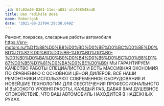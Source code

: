 ```yaml
---
_id: 8fc02e30-0301-11ec-a083-afc498548ed8
title: Das radikale Bose
name: Robertgok
date: '2021-08-22T04:29:38.640Z'
---
```

Ремонт, покраска, слесарные работы автомобиля  
<a href=https://srv-motors.ru/%D1%88%D0%B8%D0%BD%D0%BE%D0%BC%D0%BE%D0%BD%D1%82%D0%B0%D0%B6-%D0%BD%D0%B0-%D0%B0%D0%BA%D0%B0%D0%B4%D0%B5%D0%BC%D0%B8%D1%87%D0%B5%D1%81%D0%BA%D0%BE%D0%B9/>https://srv-motors.ru/%D1%88%D0%B8%D0%BD%D0%BE%D0%BC%D0%BE%D0%BD%D1%82%D0%B0%D0%B6-%D0%BD%D0%B0-%D0%B0%D0%BA%D0%B0%D0%B4%D0%B5%D0%BC%D0%B8%D1%87%D0%B5%D1%81%D0%BA%D0%BE%D0%B9/</a> МЫ ГАРАНТИРУЕМ КАЧЕСТВО РАБОТЫ СПЕЦИАЛИСТОВ И ЕСТЬ МАССИВНАЯ ЭКОНОМИЯ ПО СРАВНЕНИЮ С ОСНОВНОЙ ЦЕНОЙ ДИЛЕРОВ. ВСЕ НАШИ РЕМОНТНИКИ ИСПОЛЬЗУЮТ СОВРЕМЕННОЕ ОБОРУДОВАНИЯ И НОВЕЙШИЕ ТЕХНОЛОГИИ ДЛЯ ОБЕСПЕЧЕНИЯ ПРОФЕССИОНАЛЬНОГО И ВЫСОКОГО УРОВНЯ РАБОТЫ, КАЖДЫЙ РАЗ, ДАВАЯ ВАМ ДУШЕВНОЕ СПОКОЙСТВИЕ, ЧТО ВАШ АВТОМОБИЛЬ НАХОДИТСЯ В НАДЕЖНЫХ РУКАХ.

